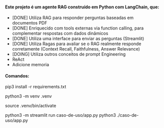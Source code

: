 #### Este projeto é um agente RAG construído em Python com LangChain, que:

- [DONE] Utiliza RAG para responder perguntas baseadas em documentos PDF
- [DONE] Enriquecido com tools externas via function calling, para complementar respostas com dados dinâmicos
- [DONE] Utiliza uma interface para enviar as perguntas (Streamlit) 
- [DONE] Utiliza Ragas para avaliar se o RAG realmente responde corretamente (Context Recall, Faithfulness, Answer Relevance)
- [DOING] Utiliza outros conceitos de prompt Engineering
- ReAct
- Adicione memoria

#### Comandos:

pip3 install -r requirements.txt

python3 -m venv .venv

source .venv/bin/activate

python3 -m streamlit run caso-de-uso/app.py
python3 ./caso-de-uso/app.py